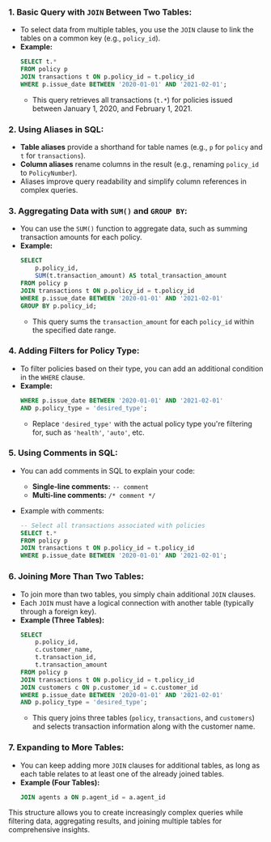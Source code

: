 ### 1. **Basic Query with `JOIN` Between Two Tables:**

- To select data from multiple tables, you use the `JOIN` clause to link the tables on a common key (e.g., `policy_id`).
- **Example:**
  ```sql
  SELECT t.*
  FROM policy p
  JOIN transactions t ON p.policy_id = t.policy_id
  WHERE p.issue_date BETWEEN '2020-01-01' AND '2021-02-01';
  ```
  - This query retrieves all transactions (`t.*`) for policies issued between January 1, 2020, and February 1, 2021.

### 2. **Using Aliases in SQL:**

- **Table aliases** provide a shorthand for table names (e.g., `p` for `policy` and `t` for `transactions`).
- **Column aliases** rename columns in the result (e.g., renaming `policy_id` to `PolicyNumber`).
- Aliases improve query readability and simplify column references in complex queries.

### 3. **Aggregating Data with `SUM()` and `GROUP BY`:**

- You can use the `SUM()` function to aggregate data, such as summing transaction amounts for each policy.
- **Example:**
  ```sql
  SELECT
      p.policy_id,
      SUM(t.transaction_amount) AS total_transaction_amount
  FROM policy p
  JOIN transactions t ON p.policy_id = t.policy_id
  WHERE p.issue_date BETWEEN '2020-01-01' AND '2021-02-01'
  GROUP BY p.policy_id;
  ```
  - This query sums the `transaction_amount` for each `policy_id` within the specified date range.

### 4. **Adding Filters for Policy Type:**

- To filter policies based on their type, you can add an additional condition in the `WHERE` clause.
- **Example:**
  ```sql
  WHERE p.issue_date BETWEEN '2020-01-01' AND '2021-02-01'
  AND p.policy_type = 'desired_type';
  ```
  - Replace `'desired_type'` with the actual policy type you're filtering for, such as `'health'`, `'auto'`, etc.

### 5. **Using Comments in SQL:**

- You can add comments in SQL to explain your code:

  - **Single-line comments:** `-- comment`
  - **Multi-line comments:** `/* comment */`

- Example with comments:
  ```sql
  -- Select all transactions associated with policies
  SELECT t.*
  FROM policy p
  JOIN transactions t ON p.policy_id = t.policy_id
  WHERE p.issue_date BETWEEN '2020-01-01' AND '2021-02-01';
  ```

### 6. **Joining More Than Two Tables:**

- To join more than two tables, you simply chain additional `JOIN` clauses.
- Each `JOIN` must have a logical connection with another table (typically through a foreign key).
- **Example (Three Tables):**
  ```sql
  SELECT
      p.policy_id,
      c.customer_name,
      t.transaction_id,
      t.transaction_amount
  FROM policy p
  JOIN transactions t ON p.policy_id = t.policy_id
  JOIN customers c ON p.customer_id = c.customer_id
  WHERE p.issue_date BETWEEN '2020-01-01' AND '2021-02-01'
  AND p.policy_type = 'desired_type';
  ```
  - This query joins three tables (`policy`, `transactions`, and `customers`) and selects transaction information along with the customer name.

### 7. **Expanding to More Tables:**

- You can keep adding more `JOIN` clauses for additional tables, as long as each table relates to at least one of the already joined tables.
- **Example (Four Tables):**
  ```sql
  JOIN agents a ON p.agent_id = a.agent_id
  ```

This structure allows you to create increasingly complex queries while filtering data, aggregating results, and joining multiple tables for comprehensive insights.
